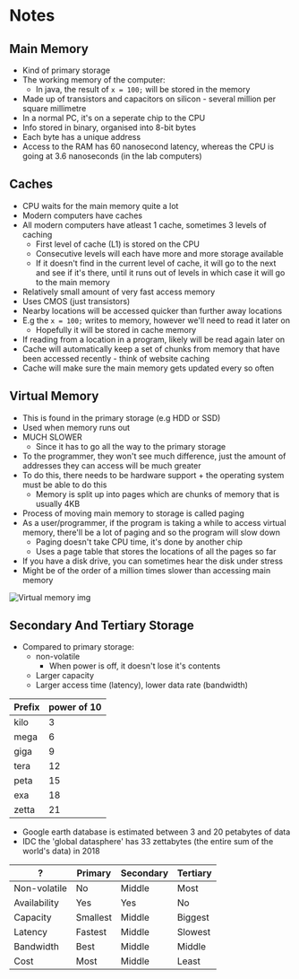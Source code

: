 # Notes

## Main Memory

- Kind of primary storage
- The working memory of the computer:
  - In java, the result of `x = 100;` will be stored in the memory
- Made up of transistors and capacitors on silicon - several million per square millimetre
- In a normal PC, it's on a seperate chip to the CPU
- Info stored in binary, organised into 8-bit bytes
- Each byte has a unique address
- Access to the RAM has 60 nanosecond latency, whereas the CPU is going at 3.6 nanoseconds (in the lab computers)

## Caches

- CPU waits for the main memory quite a lot
- Modern computers have caches
- All modern computers have atleast 1 cache, sometimes 3 levels of caching
  - First level of cache (L1) is stored on the CPU
  - Consecutive levels will each have more and more storage available
  - If it doesn't find in the current level of cache, it will go to the next and see if it's there, until it runs out of levels in which case it will go to the main memory
- Relatively small amount of very fast access memory
- Uses CMOS (just transistors)
- Nearby locations will be accessed quicker than further away locations
- E.g the `x = 100;` writes to memory, however we'll need to read it later on
  - Hopefully it will be stored in cache memory
- If reading from a location in a program, likely will be read again later on
- Cache will automatically keep a set of chunks from memory that have been accessed recently - think of website caching
- Cache will make sure the main memory gets updated every so often

## Virtual Memory

- This is found in the primary storage (e.g HDD or SSD)
- Used when memory runs out
- MUCH SLOWER
  - Since it has to go all the way to the primary storage
- To the programmer, they won't see much difference, just the amount of addresses they can access will be much greater
- To do this, there needs to be hardware support + the operating system must be able to do this
  - Memory is split up into pages which are chunks of memory that is usually 4KB
- Process of moving main memory to storage is called paging
- As a user/programmer, if the program is taking a while to access virtual memory, there'll be a lot of paging and so the program will slow down
  - Paging doesn't take CPU time, it's done by another chip
  - Uses a page table that stores the locations of all the pages so far
- If you have a disk drive, you can sometimes hear the disk under stress
- Might be of the order of a million times slower than accessing main memory

![Virtual memory img](https://upload.wikimedia.org/wikipedia/commons/thumb/6/6e/Virtual_memory.svg/375px-Virtual_memory.svg.png)

## Secondary And Tertiary Storage

- Compared to primary storage:
  - non-volatile
    - When power is off, it doesn't lose it's contents
  - Larger capacity
  - Larger access time (latency), lower data rate (bandwidth)

| Prefix | power of 10 |
| ------ | ----------- |
| kilo   | 3           |
| mega   | 6           |
| giga   | 9           |
| tera   | 12          |
| peta   | 15          |
| exa    | 18          |
| zetta  | 21          |

- Google earth database is estimated between 3 and 20 petabytes of data
- IDC the 'global datasphere' has 33 zettabytes (the entire sum of the world's data) in 2018

| ?            | Primary  | Secondary | Tertiary |
| ------------ | -------- | --------- | -------- |
| Non-volatile | No       | Middle    | Most     |
| Availability | Yes      | Yes       | No       |
| Capacity     | Smallest | Middle    | Biggest  |
| Latency      | Fastest  | Middle    | Slowest  |
| Bandwidth    | Best     | Middle    | Middle   |
| Cost         | Most     | Middle    | Least    |
